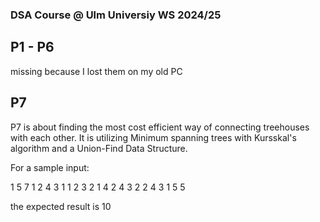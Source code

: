 ### DSA Course @ Ulm Universiy WS 2024/25

## P1 - P6
missing because I lost them on my old PC

## P7
P7 is about finding the most cost efficient way of connecting treehouses with each other.
It is utilizing Minimum spanning trees with Kursskal's algorithm and a Union-Find Data Structure.

For a sample input:

1
5 7
1 2 4
3 1 1
2 3 2
1 4 2
4 3 2
2 4 3
1 5 5

the expected result is 10
